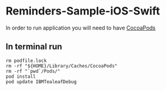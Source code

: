 # Reminders-Sample-iOS-Swift

In order to run application you will need to have [CocoaPods](https://guides.cocoapods.org/using/getting-started.html)

## In terminal run
```
rm podfile.lock
rm -rf "${HOME}/Library/Caches/CocoaPods"
rm -rf "`pwd`/Pods/"
pod install
pod update IBMTealeafDebug
```
